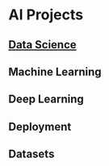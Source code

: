 # AI Projects
## [Data Science](https://github.com/abanobMorgan/ai-project/tree/master/1-Data%20Science)
## Machine Learning
## Deep Learning 
## Deployment
## Datasets

